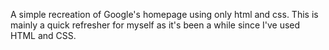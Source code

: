 A simple recreation of Google's homepage using only html and css.
This is mainly a quick refresher for myself as it's been a while
since I've used HTML and CSS.
